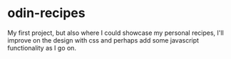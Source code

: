 # odin-recipes
My first project, but also where I could showcase my personal recipes, I'll improve on the design with css and perhaps add some javascript functionality as I go on.